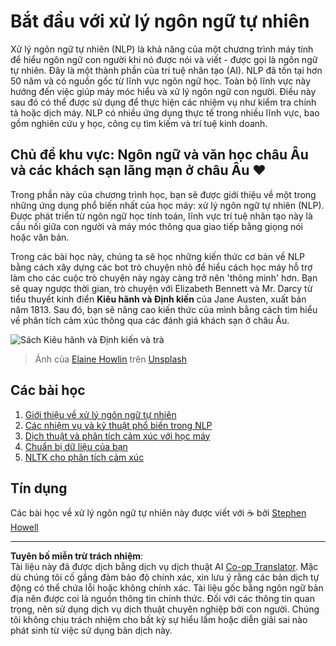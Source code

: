 <!--
CO_OP_TRANSLATOR_METADATA:
{
  "original_hash": "1eb379dc2d0c9940b320732d16083778",
  "translation_date": "2025-09-05T20:24:34+00:00",
  "source_file": "6-NLP/README.md",
  "language_code": "vi"
}
-->
# Bắt đầu với xử lý ngôn ngữ tự nhiên

Xử lý ngôn ngữ tự nhiên (NLP) là khả năng của một chương trình máy tính để hiểu ngôn ngữ con người khi nó được nói và viết - được gọi là ngôn ngữ tự nhiên. Đây là một thành phần của trí tuệ nhân tạo (AI). NLP đã tồn tại hơn 50 năm và có nguồn gốc từ lĩnh vực ngôn ngữ học. Toàn bộ lĩnh vực này hướng đến việc giúp máy móc hiểu và xử lý ngôn ngữ con người. Điều này sau đó có thể được sử dụng để thực hiện các nhiệm vụ như kiểm tra chính tả hoặc dịch máy. NLP có nhiều ứng dụng thực tế trong nhiều lĩnh vực, bao gồm nghiên cứu y học, công cụ tìm kiếm và trí tuệ kinh doanh.

## Chủ đề khu vực: Ngôn ngữ và văn học châu Âu và các khách sạn lãng mạn ở châu Âu ❤️

Trong phần này của chương trình học, bạn sẽ được giới thiệu về một trong những ứng dụng phổ biến nhất của học máy: xử lý ngôn ngữ tự nhiên (NLP). Được phát triển từ ngôn ngữ học tính toán, lĩnh vực trí tuệ nhân tạo này là cầu nối giữa con người và máy móc thông qua giao tiếp bằng giọng nói hoặc văn bản.

Trong các bài học này, chúng ta sẽ học những kiến thức cơ bản về NLP bằng cách xây dựng các bot trò chuyện nhỏ để hiểu cách học máy hỗ trợ làm cho các cuộc trò chuyện này ngày càng trở nên 'thông minh' hơn. Bạn sẽ quay ngược thời gian, trò chuyện với Elizabeth Bennett và Mr. Darcy từ tiểu thuyết kinh điển **Kiêu hãnh và Định kiến** của Jane Austen, xuất bản năm 1813. Sau đó, bạn sẽ nâng cao kiến thức của mình bằng cách tìm hiểu về phân tích cảm xúc thông qua các đánh giá khách sạn ở châu Âu.

![Sách Kiêu hãnh và Định kiến và trà](../../../6-NLP/images/p&p.jpg)
> Ảnh của <a href="https://unsplash.com/@elaineh?utm_source=unsplash&utm_medium=referral&utm_content=creditCopyText">Elaine Howlin</a> trên <a href="https://unsplash.com/s/photos/pride-and-prejudice?utm_source=unsplash&utm_medium=referral&utm_content=creditCopyText">Unsplash</a>
  
## Các bài học

1. [Giới thiệu về xử lý ngôn ngữ tự nhiên](1-Introduction-to-NLP/README.md)
2. [Các nhiệm vụ và kỹ thuật phổ biến trong NLP](2-Tasks/README.md)
3. [Dịch thuật và phân tích cảm xúc với học máy](3-Translation-Sentiment/README.md)
4. [Chuẩn bị dữ liệu của bạn](4-Hotel-Reviews-1/README.md)
5. [NLTK cho phân tích cảm xúc](5-Hotel-Reviews-2/README.md)

## Tín dụng 

Các bài học về xử lý ngôn ngữ tự nhiên này được viết với ☕ bởi [Stephen Howell](https://twitter.com/Howell_MSFT)

---

**Tuyên bố miễn trừ trách nhiệm**:  
Tài liệu này đã được dịch bằng dịch vụ dịch thuật AI [Co-op Translator](https://github.com/Azure/co-op-translator). Mặc dù chúng tôi cố gắng đảm bảo độ chính xác, xin lưu ý rằng các bản dịch tự động có thể chứa lỗi hoặc không chính xác. Tài liệu gốc bằng ngôn ngữ bản địa nên được coi là nguồn thông tin chính thức. Đối với các thông tin quan trọng, nên sử dụng dịch vụ dịch thuật chuyên nghiệp bởi con người. Chúng tôi không chịu trách nhiệm cho bất kỳ sự hiểu lầm hoặc diễn giải sai nào phát sinh từ việc sử dụng bản dịch này.